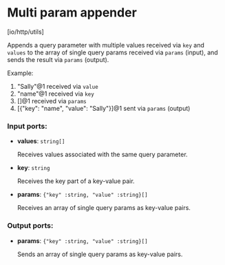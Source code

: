 # Multi param appender

[io/http/utils]

Appends a query parameter with multiple values received via `key` and `values` to the array of single query params received via `params` (input), and sends the result via `params` (output).

Example:
1. "Sally"@1 received via `value`
2. "name"@1 received via `key`
3. []@1 received via `params`
4. [{"key": "name", "value": "Sally"}]@1 sent via `params` (output)

### Input ports:

* __values__: `string[]`

    Receives values associated with the same query parameter.


* __key__: `string`

    Receives the key part of a key-value pair.


* __params__: `{"key" :string, "value" :string}[]`

    Receives an array of single query params as key-value pairs.

### Output ports:

* __params__: `{"key" :string, "value" :string}[]`

    Sends an array of single query params as key-value pairs.

